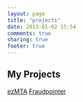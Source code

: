 ```yaml
---
layout: page
title: "projects"
date: 2013-01-02 15:54
comments: true
sharing: true
footer: true
---
```


## My Projects

[ezMTA](projects/ezmta/)
[Fraudpointer](projects/fraudpointer/)
